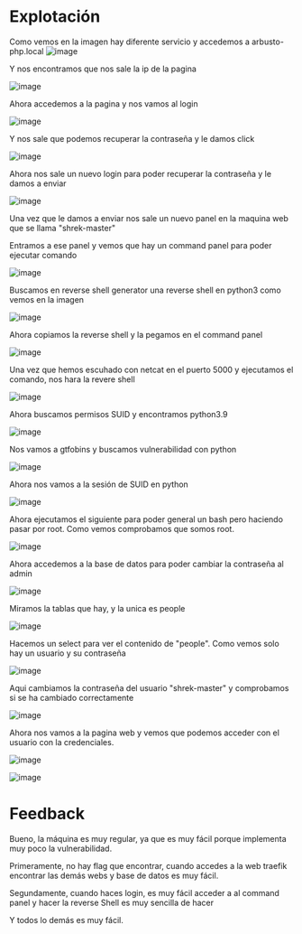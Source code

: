 # Explotación

Como vemos en la imagen hay diferente servicio y accedemos a arbusto-php.local
![image](https://github.com/Dani-ITB24/Proyecto-Final/assets/160489903/d453698d-8406-42d3-bcf8-c972da0fc6fa)

Y nos encontramos que nos sale la ip de la pagina

![image](https://github.com/Dani-ITB24/Proyecto-Final/assets/160489903/6c0eb183-a9c4-4d7d-b18d-9c80157d2980)

Ahora accedemos a la pagina y nos vamos al login

![image](https://github.com/Dani-ITB24/Proyecto-Final/assets/160489903/d9e81f33-d09f-4958-9c87-590fa2cf6fad)

Y nos sale que podemos recuperar la contraseña y le damos click

![image](https://github.com/Dani-ITB24/Proyecto-Final/assets/160489903/a8269005-7486-4444-bbd2-c17bd1e818e5)

Ahora nos sale un nuevo login para poder recuperar la contraseña y le damos a enviar

![image](https://github.com/Dani-ITB24/Proyecto-Final/assets/160489903/c2f1514b-3964-4333-ab19-005057d4e99d)

Una vez que le damos a enviar nos sale un nuevo panel en la maquina web que se llama "shrek-master"

Entramos a ese panel y vemos que hay un command panel para poder ejecutar comando

![image](https://github.com/Dani-ITB24/Proyecto-Final/assets/160489903/0bceb5ae-9ff0-4e6a-b13b-7fbceaedcfd9)

Buscamos en reverse shell generator una reverse shell en python3 como vemos en la imagen

![image](https://github.com/Dani-ITB24/Proyecto-Final/assets/160489903/8928b7fe-90d3-4049-944e-2d1d192a0156)

Ahora copiamos la reverse shell y la pegamos en el command panel

![image](https://github.com/Dani-ITB24/Proyecto-Final/assets/160489903/066dc5de-54df-43b9-b9e6-74f0d41e9c6f)

Una vez que hemos escuhado con netcat en el puerto 5000 y ejecutamos el comando, nos hara la revere shell

![image](https://github.com/Dani-ITB24/Proyecto-Final/assets/160489903/1673983f-b253-4ddf-819b-5952924d596b)

Ahora buscamos permisos SUID y encontramos python3.9

![image](https://github.com/Dani-ITB24/Proyecto-Final/assets/160489903/d3c86d28-0598-411d-a90b-3d412a1ca32c)

Nos vamos a gtfobins y buscamos vulnerabilidad con python

![image](https://github.com/Dani-ITB24/Proyecto-Final/assets/160489903/b6b1e3c6-e299-4504-8931-2e1a22532a42)

Ahora nos vamos a la sesión de SUID en python

![image](https://github.com/Dani-ITB24/Proyecto-Final/assets/160489903/f39d738d-2955-4640-a60b-3ca3657652ef)

Ahora ejecutamos el siguiente para poder general un bash pero haciendo pasar por root. Como vemos comprobamos que somos root.

![image](https://github.com/Dani-ITB24/Proyecto-Final/assets/160489903/e2bc259f-6ee2-4db3-a60a-f714166bccf3)

Ahora accedemos a la base de datos para poder cambiar la contraseña al admin

![image](https://github.com/Dani-ITB24/Proyecto-Final/assets/160489903/7d59b859-d950-4666-acaa-3296292f0fd2)

Miramos la tablas que hay, y la unica es people

![image](https://github.com/Dani-ITB24/Proyecto-Final/assets/160489903/73751f42-9f24-4315-8b34-9e93049660e0)

Hacemos un select para ver el contenido de "people". Como vemos solo hay un usuario y su contraseña

![image](https://github.com/Dani-ITB24/Proyecto-Final/assets/160489903/cf5a2230-a015-4b3f-a60a-5a3b04590ddc)

Aqui cambiamos la contraseña del usuario "shrek-master" y comprobamos si se ha cambiado correctamente

![image](https://github.com/Dani-ITB24/Proyecto-Final/assets/160489903/1e130e79-3b6e-4333-a546-1a0250c09415)

Ahora nos vamos a la pagina web y vemos que podemos acceder con el usuario con la credenciales.

![image](https://github.com/Dani-ITB24/Proyecto-Final/assets/160489903/0d99577c-f130-4f50-abc1-79b9ddb25ab1)

![image](https://github.com/Dani-ITB24/Proyecto-Final/assets/160489903/d6c3fa82-5a8a-45a0-b18f-1aeadcf71901)


# Feedback 

Bueno, la máquina es muy regular, ya que es muy fácil porque implementa muy poco la vulnerabilidad.

Primeramente, no hay flag que encontrar, cuando accedes a la web traefik encontrar las demás webs y base de datos es muy fácil.

Segundamente, cuando haces login, es muy fácil acceder a al command panel y hacer la reverse Shell es muy sencilla de hacer

Y todos lo demás es muy fácil.

